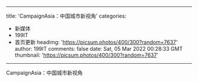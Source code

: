 
---
title: 'CampaignAsia：中国城市新视角'
categories: 
 - 新媒体
 - 199IT
 - 首页更新
headimg: 'https://picsum.photos/400/300?random=7637'
author: 199IT
comments: false
date: Sat, 05 Mar 2022 00:28:33 GMT
thumbnail: 'https://picsum.photos/400/300?random=7637'
---

<div>   
CampaignAsia：中国城市新视角  
</div>
            